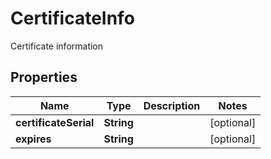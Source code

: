 

# CertificateInfo

Certificate information

## Properties

| Name | Type | Description | Notes |
|------------ | ------------- | ------------- | -------------|
|**certificateSerial** | **String** |  |  [optional] |
|**expires** | **String** |  |  [optional] |



